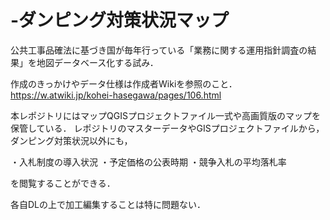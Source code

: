 # -ダンピング対策状況マップ
公共工事品確法に基づき国が毎年行っている「業務に関する運用指針調査の結果」を地図データベース化する試み．

作成のきっかけやデータ仕様は作成者Wikiを参照のこと．
https://w.atwiki.jp/kohei-hasegawa/pages/106.html

本レポジトリにはマップQGISプロジェクトファイル一式や高画質版のマップを保管している．
レポジトリのマスターデータやGISプロジェクトファイルから，ダンピング対策状況以外にも，

・入札制度の導入状況
・予定価格の公表時期
・競争入札の平均落札率

を閲覧することができる．

各自DLの上で加工編集することは特に問題ない．
